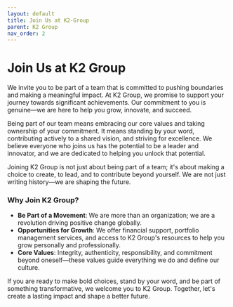 ```yaml
---
layout: default
title: Join Us at K2-Group
parent: K2 Group
nav_order: 2
---
```


# Join Us at K2 Group

We invite you to be part of a team that is committed to pushing boundaries and making a meaningful impact. At K2 Group, we promise to support your journey towards significant achievements. Our commitment to you is genuine—we are here to help you grow, innovate, and succeed.

Being part of our team means embracing our core values and taking ownership of your commitment. It means standing by your word, contributing actively to a shared vision, and striving for excellence. We believe everyone who joins us has the potential to be a leader and innovator, and we are dedicated to helping you unlock that potential.

Joining K2 Group is not just about being part of a team; it's about making a choice to create, to lead, and to contribute beyond yourself. We are not just writing history—we are shaping the future.

### Why Join K2 Group?
- **Be Part of a Movement**: We are more than an organization; we are a revolution driving positive change globally.
- **Opportunities for Growth**: We offer financial support, portfolio management services, and access to K2 Group's resources to help you grow personally and professionally.
- **Core Values**: Integrity, authenticity, responsibility, and commitment beyond oneself—these values guide everything we do and define our culture.

If you are ready to make bold choices, stand by your word, and be part of something transformative, we welcome you to K2 Group. Together, let's create a lasting impact and shape a better future.

